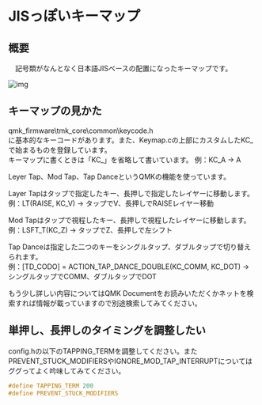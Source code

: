 # JISっぽいキーマップ

## 概要

　記号類がなんとなく日本語JISベースの配置になったキーマップです。  

![img](https://github.com/marksard/Keyboards/raw/master/stonehenge30/documents/_image/like_jis.png)  

## キーマップの見かた

qmk_firmware\tmk_core\common\keycode.h  
に基本的なキーコードがあります。また、Keymap.cの上部にカスタムしたKC_で始まるものを登録しています。  
キーマップに書くときは「KC_」を省略して書いています。
例：KC_A → A  

Leyer Tap、Mod Tap、Tap DanceというQMKの機能を使っています。  

Layer Tapはタップで指定したキー、長押しで指定したレイヤーに移動します。  
例：LT(RAISE, KC_V) → タップでV、長押しでRAISEレイヤー移動

Mod Tapはタップで視程したキー、長押しで視程したレイヤーに移動します。  
例：LSFT_T(KC_Z) → タップでZ、長押しで左シフト

Tap Danceは指定した二つのキーをシングルタップ、ダブルタップで切り替えられます。  
例：[TD_CODO] = ACTION_TAP_DANCE_DOUBLE(KC_COMM, KC_DOT) → シングルタップでCOMM、ダブルタップでDOT

もう少し詳しい内容についてはQMK Documentをお読みいただくかネットを検索すれば情報が載っていますので別途検索してみてください。  

## 単押し、長押しのタイミングを調整したい

config.hの以下のTAPPING_TERMを調整してください。またPREVENT_STUCK_MODIFIERSやIGNORE_MOD_TAP_INTERRUPTについてはググってよく吟味してみてください。  

```h
#define TAPPING_TERM 200
#define PREVENT_STUCK_MODIFIERS

```
